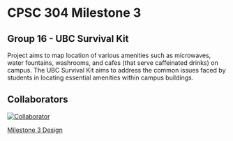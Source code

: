 # CPSC 304 Milestone 3

## Group 16 - UBC Survival Kit

Project aims to map location of various amenities such as microwaves, water fountains, washrooms, and cafes (that serve caffeinated drinks) on campus. The UBC Survival Kit aims to address the common issues faced by students in locating essential amenities within campus buildings.

## Collaborators

<a name="collaborators"></a>
[![Collaborator](https://img.shields.io/badge/collaborator-3-blue.svg)](https://github.com/Anica1004)

[Milestone 3 Design](Milestone_3_Design.pdf)
